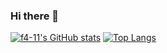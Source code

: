 ### Hi there 👋

<!--
**f4-11/f4-11** is a ✨ _special_ ✨ repository because its `README.md` (this file) appears on your GitHub profile.

Here are some ideas to get you started:

- 🔭 I’m currently working on ...
- 🌱 I’m currently learning ...
- 👯 I’m looking to collaborate on ...
- 🤔 I’m looking for help with ...
- 💬 Ask me about ...
- 📫 How to reach me: ...
- 😄 Pronouns: ...
- ⚡ Fun fact: ...
-->
[![f4-11's GitHub stats](https://github-readme-stats.vercel.app/api?username=f4-11)](https://github.com/f4-11/github-readme-stats)
[![Top Langs](https://github-readme-stats.vercel.app/api/top-langs/?username=f4-11)](https://github.com/f4-11/github-readme-stats)
